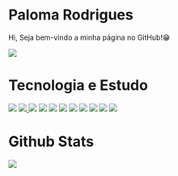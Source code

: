 # Paloma Rodrigues 

Hi, Seja bem-vindo a minha página no GitHub!😁


<img src="https://img.shields.io/badge/LinkedIn-0077B5?style=for-the-badge&logo=linkedin&logoColor=white"/>


# Tecnologia e Estudo 


<img src="https://img.shields.io/badge/Codecademy-FFF0E5?style=for-the-badge&logo=codecademy&logoColor=303347"/> <a href="https://app.hackthebox.com/profile/overview"> <img src="https://img.shields.io/badge/HackTheBox-111927?style=for-the-badge&logo=Hack%20The%20Box&logoColor=9FEF00"/> </a><img src="https://img.shields.io/badge/website-000000?style=for-the-badge&logo=About.me&logoColor=white"/> 
<img src="https://img.shields.io/badge/CSS3-1572B6?style=for-the-badge&logo=css3&logoColor=white"> <img src="https://img.shields.io/badge/HTML5-E34F26?style=for-the-badge&logo=html5&logoColor=white"/> 
<img src="https://img.shields.io/badge/JavaScript-323330?style=for-the-badge&logo=javascript&logoColor=F7DF1E"/> <img src="https://img.shields.io/badge/Python-FFD43B?style=for-the-badge&logo=python&logoColor=blue"/> 
<img src="https://img.shields.io/badge/Trello-0052CC?style=for-the-badge&logo=trello&logoColor=white"/> <img src="https://img.shields.io/badge/Kali_Linux-557C94?style=for-the-badge&logo=kali-linux&logoColor=white"/> <img src="https://img.shields.io/badge/Windows-0078D6?style=for-the-badge&logo=windows&logoColor=white"/> 
<img src="https://img.shields.io/badge/PowerBI-F2C811?style=for-the-badge&logo=Power%20BI&logoColor=white"/>


# Github Stats

<img src="https://github-readme-stats.vercel.app/api/top-langs/?username=Paah-76"/>



